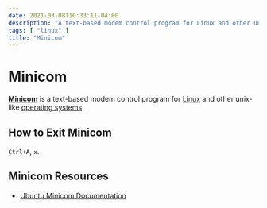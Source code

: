 ```yaml
---
date: 2021-03-08T10:33:11-04:00
description: "A text-based modem control program for Linux and other unix-like operating systems"
tags: [ "linux" ]
title: "Minicom"
---
```


# Minicom

[**Minicom**](https://salsa.debian.org/minicom-team/minicom) is a text-based modem control program for [Linux](linux.md) and other unix-like [operating systems](operating-systems.md).

## How to Exit Minicom

`Ctrl+A`, `x`.

## Minicom Resources

* [Ubuntu Minicom Documentation](https://help.ubuntu.com/community/Minicom)
